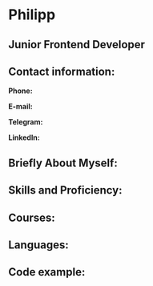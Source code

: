 # Philipp

## Junior Frontend Developer

## Contact information:

**Phone:** 

**E-mail:** 

**Telegram:** 

**LinkedIn:**

## Briefly About Myself:

## Skills and Proficiency:

## Courses:

## Languages:

## Code example: